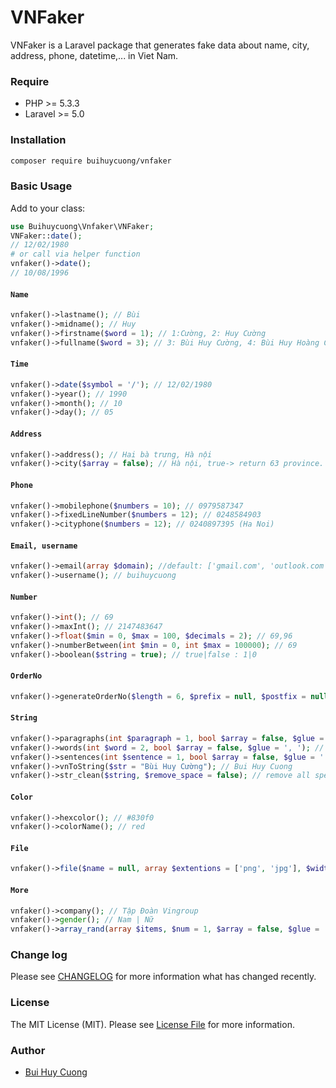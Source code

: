 # VNFaker

VNFaker is a Laravel package that generates fake data about name, city, address, phone, datetime,... in Viet Nam.

### Require
- PHP >= 5.3.3
- Laravel >= 5.0

### Installation

```sh
composer require buihuycuong/vnfaker
```
### Basic Usage
Add to your class:
```php
use Buihuycuong\Vnfaker\VNFaker;
VNFaker::date();
// 12/02/1980
# or call via helper function
vnfaker()->date();
// 10/08/1996
```

#### `Name`

```php
vnfaker()->lastname(); // Bùi
vnfaker()->midname(); // Huy
vnfaker()->firstname($word = 1); // 1:Cường, 2: Huy Cường
vnfaker()->fullname($word = 3); // 3: Bùi Huy Cường, 4: Bùi Huy Hoàng Cường
```

#### `Time`

```php
vnfaker()->date($symbol = '/'); // 12/02/1980
vnfaker()->year(); // 1990
vnfaker()->month(); // 10
vnfaker()->day(); // 05
```

#### `Address`

```php
vnfaker()->address(); // Hai bà trưng, Hà nội
vnfaker()->city($array = false); // Hà nội, true-> return 63 province.
```

#### `Phone`

```php
vnfaker()->mobilephone($numbers = 10); // 0979587347
vnfaker()->fixedLineNumber($numbers = 12); // 0248584903
vnfaker()->cityphone($numbers = 12); // 0240897395 (Ha Noi)
```

#### `Email, username`

```php
vnfaker()->email(array $domain); //default: ['gmail.com', 'outlook.com', 'example.com'] -> buihuycuong@gmail.com
vnfaker()->username(); // buihuycuong
```

#### `Number`

```php
vnfaker()->int(); // 69
vnfaker()->maxInt(); // 2147483647
vnfaker()->float($min = 0, $max = 100, $decimals = 2); // 69,96
vnfaker()->numberBetween(int $min = 0, int $max = 100000); // 69
vnfaker()->boolean($string = true); // true|false : 1|0
```

#### `OrderNo`

```php
vnfaker()->generateOrderNo($length = 6, $prefix = null, $postfix = null, $numbers = false, $letters = false, $uppercase = false, $lowercase = false); // DHF3K8
```

#### `String`

```php
vnfaker()->paragraphs(int $paragraph = 1, bool $array = false, $glue = '<br>'); // Tình yêu đến em không mong đợi gì. Tình yêu đi em không hề hối tiếc.
vnfaker()->words(int $word = 2, bool $array = false, $glue = ', '); // Bùi, Huy
vnfaker()->sentences(int $sentence = 1, bool $array = false, $glue = '. '); // Tình yêu đến em không mong đợi gì
vnfaker()->vnToString($str = "Bùi Huy Cường"); // Bui Huy Cuong
vnfaker()->str_clean($string, $remove_space = false); // remove all special characters
```

#### `Color`

```php
vnfaker()->hexcolor(); // #830f0
vnfaker()->colorName(); // red
```

#### `File`

```php
vnfaker()->file($name = null, array $extentions = ['png', 'jpg'], $width = 100, $height = 100, $mimeType = 'image'); // avatar.png
```

#### `More`

```php
vnfaker()->company(); // Tập Đoàn Vingroup
vnfaker()->gender(); // Nam | Nữ
vnfaker()->array_rand(array $items, $num = 1, $array = false, $glue = ',');
```

### Change log

Please see [CHANGELOG](CHANGELOG.md) for more information what has changed recently.

### License

The MIT License (MIT). Please see [License File](LICENSE.md) for more information.

### Author
- [Bui Huy Cuong](https://medium.com/@buihuycuong/)